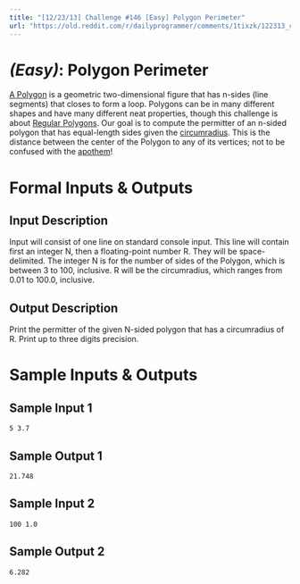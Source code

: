 ```yaml
---
title: "[12/23/13] Challenge #146 [Easy] Polygon Perimeter"
url: "https://old.reddit.com/r/dailyprogrammer/comments/1tixzk/122313_challenge_146_easy_polygon_perimeter/"
---
```


# [](#EasyIcon) *(Easy)*: Polygon Perimeter

[A Polygon](http://en.wikipedia.org/wiki/Polygon) is a geometric two-dimensional figure that has n-sides (line segments) that closes to form a loop. Polygons can be in many different shapes and have many different neat properties, though this challenge is about [Regular Polygons](http://en.wikipedia.org/wiki/Regular_polygon). Our goal is to compute the permitter of an n-sided polygon that has equal-length sides given the [circumradius](http://en.wikipedia.org/wiki/Regular_polygon#Circumradius). This is the distance between the center of the Polygon to any of its vertices; not to be confused with the [apothem](http://en.wikipedia.org/wiki/Apothem)!

# Formal Inputs & Outputs
## Input Description

Input will consist of one line on standard console input. This line will contain first an integer N, then a floating-point number R. They will be space-delimited. The integer N is for the number of sides of the Polygon, which is between 3 to 100, inclusive. R will be the circumradius, which ranges from 0.01 to 100.0, inclusive.

## Output Description

Print the permitter of the given N-sided polygon that has a circumradius of R. Print up to three digits precision.

# Sample Inputs & Outputs
## Sample Input 1

    5 3.7

## Sample Output 1

    21.748

## Sample Input 2

    100 1.0

## Sample Output 2

    6.282
